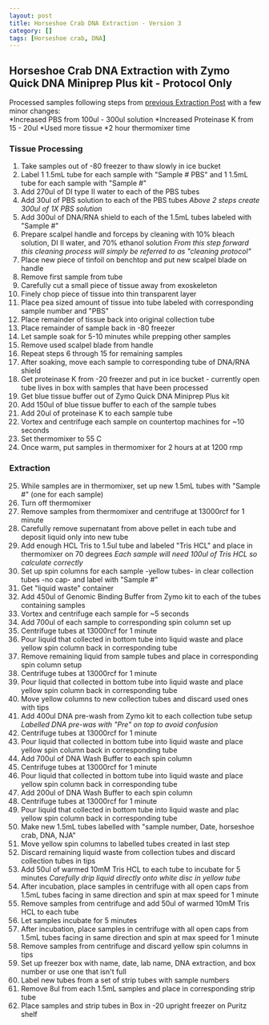 ```yaml
---
layout: post
title: Horseshoe Crab DNA Extraction - Version 3
category: []
tags: [Horseshoe crab, DNA]
---
```

## Horseshoe Crab DNA Extraction with Zymo Quick DNA Miniprep Plus kit - Protocol Only


Processed samples following steps from [previous Extraction Post](https://njameral.github.io/Ameral_Lab_Notebook/Horseshoe-Crab-DNA-Extraction-1/) with a few minor changes:\
  *Increased PBS from 100ul - 300ul solution
  *Increased Proteinase K from 15 - 20ul
  *Used more tissue
  *2 hour thermomixer time

  ### Tissue Processing

  1. Take samples out of -80 freezer to thaw slowly in ice bucket
  2. Label 1 1.5mL tube for each sample with "Sample # PBS" and 1 1.5mL tube for each sample with "Sample #"
  3. Add 270ul of DI type II water to each of the PBS tubes
  4. Add 30ul of PBS solution to each of the PBS tubes
  *Above 2 steps create 300ul of 1X PBS solution*
  5. Add 300ul of DNA/RNA shield to each of the 1.5mL tubes labeled with "Sample #"
  6. Prepare scalpel handle and forceps by cleaning with 10% bleach solution, DI II water, and 70% ethanol solution
  *From this step forward this cleaning process will simply be referred to as "cleaning protocol"*
  7. Place new piece of tinfoil on benchtop and put new scalpel blade on handle
  8. Remove first sample from tube
  9. Carefully cut a small piece of tissue away from exoskeleton
  10. Finely chop piece of tissue into thin transparent layer
  11. Place pea sized amount of tissue into tube labeled with corresponding sample number and "PBS"
  12. Place remainder of tissue back into original collection tube
  13. Place remainder of sample back in -80 freezer
  14. Let sample soak for 5-10 minutes while prepping other samples
  15. Remove used scalpel blade from handle
  16. Repeat steps 6 through 15 for remaining samples
  17. After soaking, move each sample to corresponding tube of DNA/RNA shield
  18. Get proteinase K from -20 freezer and put in ice bucket - currently open tube lives in box with samples that have been processed
  19. Get blue tissue buffer out of Zymo Quick DNA Miniprep Plus kit
  20. Add 150ul of blue tissue buffer to each of the sample tubes
  21. Add 20ul of proteinase K to each sample tube
  22. Vortex and centrifuge each sample on countertop machines for ~10 seconds
  23. Set thermomixer to 55 C
  24. Once warm, put samples in thermomixer for 2 hours at at 1200 rmp

  ### Extraction

  25. While samples are in thermomixer, set up new 1.5mL tubes with "Sample #" (one for each sample)
  26. Turn off thermomixer
  27. Remove samples from thermomixer and centrifuge at 13000rcf for 1 minute
  28. Carefully remove supernatant from above pellet in each tube and deposit liquid only into new tube
  29. Add enough HCL Tris to 1.5ul tube and labeled "Tris HCL" and place in thermomixer on 70 degrees
  *Each sample will need 100ul of Tris HCL so calculate correctly*
  30. Set up spin columns for each sample -yellow tubes- in clear collection tubes -no cap- and label with "Sample #"
  31. Get "liquid waste" container
  32. Add 450ul of Genomic Binding Buffer from Zymo kit to each of the tubes containing samples
  33. Vortex and centrifuge each sample for ~5 seconds
  34. Add 700ul of each sample to corresponding spin column set up
  35. Centrifuge tubes at 13000rcf for 1 minute
  36. Pour liquid that collected in bottom tube into liquid waste and place yellow spin column back in corresponding tube
  37. Remove remaining liquid from sample tubes and place in corresponding spin column setup
  38. Centrifuge tubes at 13000rcf for 1 minute
  39. Pour liquid that collected in bottom tube into liquid waste and place yellow spin column back in corresponding tube
  40. Move yellow columns to new collection tubes and discard used ones with tips
  41. Add 400ul DNA pre-wash from Zymo kit to each collection tube setup
  *Labelled DNA pre-was with "Pre" on top to avoid confusion*
  42. Centrifuge tubes at 13000rcf for 1 minute
  43. Pour liquid that collected in bottom tube into liquid waste and place yellow spin column back in corresponding tube
  44. Add 700ul of DNA Wash Buffer to each spin column
  45. Centrifuge tubes at 13000rcf for 1 minute
  46. Pour liquid that collected in bottom tube into liquid waste and place yellow spin column back in corresponding tube
  47. Add 200ul of DNA Wash Buffer to each spin column
  48. Centrifuge tubes at 13000rcf for 1 minute
  49. Pour liquid that collected in bottom tube into liquid waste and plac yellow spin column back in corresponding tube
  50. Make new 1.5mL tubes labelled with "sample number, Date, horseshoe crab, DNA, NJA"
  51. Move yellow spin columns to labelled tubes created in last step
  52. Discard remaining liquid waste from collection tubes and discard collection tubes in tips
  53. Add 50ul of warmed 10mM Tris HCL to each tube to incubate for 5 minutes
  *Carefully drip liquid directly onto white disc in yellow tube*
  54. After incubation, place samples in centrifuge with all open caps from 1.5mL tubes facing in same direction and spin at max speed for 1 minute
  55. Remove samples from centrifuge and add 50ul of warmed 10mM Tris HCL to each tube
  56. Let samples incubate for 5 minutes
  57. After incubation, place samples in centrifuge with all open caps from 1.5mL tubes facing in same direction and spin at max speed for 1 minute
  58. Remove samples from centrifuge and discard yellow spin columns in tips
  59. Set up freezer box with name, date, lab name, DNA extraction, and box number or use one that isn't full
  60. Label new tubes from a set of strip tubes with sample numbers
  61. Remove 8ul from each 1.5mL samples and place in corresponding strip tube
  62. Place samples and strip tubes in Box in -20 upright freezer on Puritz shelf
